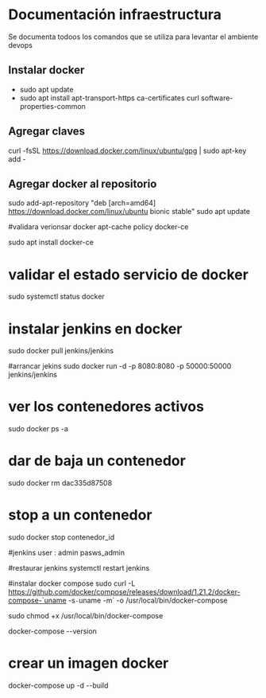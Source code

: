 # Documentación  infraestructura
Se documenta todoos los comandos que se utiliza para  levantar el ambiente devops

## Instalar docker
- sudo apt update
- sudo apt install apt-transport-https ca-certificates curl software-properties-common

## Agregar claves
curl -fsSL https://download.docker.com/linux/ubuntu/gpg | sudo apt-key add -

## Agregar docker al repositorio
sudo add-apt-repository "deb [arch=amd64] https://download.docker.com/linux/ubuntu bionic stable"
sudo apt update

#validara verionsar docker
apt-cache policy docker-ce

sudo apt install docker-ce

# validar el  estado servicio de docker
sudo systemctl status docker

# instalar jenkins en docker
sudo docker pull jenkins/jenkins

#arrancar jekins
sudo docker run -d -p 8080:8080 -p 50000:50000 jenkins/jenkins
# ver los  contenedores activos
sudo docker ps -a
# dar de baja un contenedor
sudo docker rm dac335d87508
# stop a un contenedor 
sudo docker stop contenedor_id

#jenkins user : admin  pasws_admin

#restaurar jenkins 
systemctl restart jenkins

#instalar docker compose 
sudo curl -L https://github.com/docker/compose/releases/download/1.21.2/docker-compose-`uname -s`-`uname -m` -o /usr/local/bin/docker-compose

sudo chmod +x /usr/local/bin/docker-compose

docker-compose --version


# crear un imagen docker 
docker-compose up -d --build